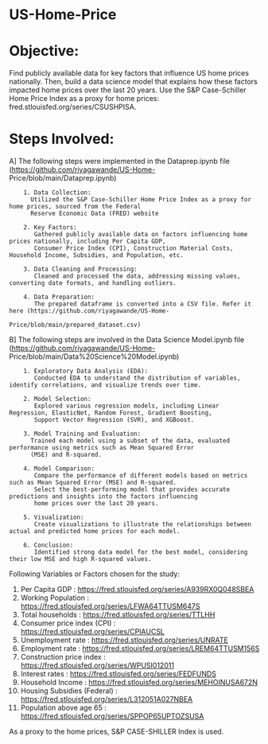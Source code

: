 # US-Home-Price
# Objective: 
Find publicly available data for key factors that influence US home prices nationally. Then, build a data science model that explains how these factors impacted home prices over the last 20 years. Use the S&P Case-Schiller Home Price Index as a proxy for home prices: fred.stlouisfed.org/series/CSUSHPISA.

# Steps Involved: 
  A]  The following steps were implemented in the Dataprep.ipynb file (https://github.com/riyagawande/US-Home- 
                                                                       Price/blob/main/Dataprep.ipynb)
 
        1. Data Collection:
          Utilized the S&P Case-Schiller Home Price Index as a proxy for home prices, sourced from the Federal 
          Reserve Economic Data (FRED) website 

        2. Key Factors:
           Gathered publicly available data on factors influencing home prices nationally, including Per Capita GDP, 
           Consumer Price Index (CPI), Construction Material Costs, Household Income, Subsidies, and Population, etc.

        3. Data Cleaning and Processing:
           Cleaned and processed the data, addressing missing values, converting date formats, and handling outliers.

        4. Data Preparation:
           The prepared dataframe is converted into a CSV file. Refer it here (https://github.com/riyagawande/US-Home- 
                                                                               Price/blob/main/prepared_dataset.csv)


  B]   The following steps are involved in the Data Science Model.ipynb file (https://github.com/riyagawande/US-Home- 
                                                                              Price/blob/main/Data%20Science%20Model.ipynb)

        1. Exploratory Data Analysis (EDA):
           Conducted EDA to understand the distribution of variables, identify correlations, and visualize trends over time.

        2. Model Selection:
           Explored various regression models, including Linear Regression, ElasticNet, Random Forest, Gradient Boosting, 
           Support Vector Regression (SVR), and XGBoost.

        3. Model Training and Evaluation:
          Trained each model using a subset of the data, evaluated performance using metrics such as Mean Squared Error 
          (MSE) and R-squared.

        4. Model Comparison:
           Compare the performance of different models based on metrics such as Mean Squared Error (MSE) and R-squared. 
           Select the best-performing model that provides accurate predictions and insights into the factors influencing 
           home prices over the last 20 years.

        5. Visualization:
           Create visualizations to illustrate the relationships between actual and predicted home prices for each model. 

        6. Conclusion:
           Identified strong data model for the best model, considering their low MSE and high R-squared values. 


Following Variables or Factors chosen for the study: 

1. Per Capita GDP : https://fred.stlouisfed.org/series/A939RX0Q048SBEA
2. Working Population : https://fred.stlouisfed.org/series/LFWA64TTUSM647S
3. Total households : https://fred.stlouisfed.org/series/TTLHH
4. Consumer price index (CPI) : https://fred.stlouisfed.org/series/CPIAUCSL
5. Unemployment rate : https://fred.stlouisfed.org/series/UNRATE
6. Employment rate : https://fred.stlouisfed.org/series/LREM64TTUSM156S
7. Construction price index : https://fred.stlouisfed.org/series/WPUSI012011
8. Interest rates : https://fred.stlouisfed.org/series/FEDFUNDS
9. Household Income : https://fred.stlouisfed.org/series/MEHOINUSA672N
10. Housing Subsidies (Federal) : https://fred.stlouisfed.org/series/L312051A027NBEA
11. Population above age 65 : https://fred.stlouisfed.org/series/SPPOP65UPTOZSUSA

As a proxy to the home prices, S&P CASE-SHILLER Index is used.
